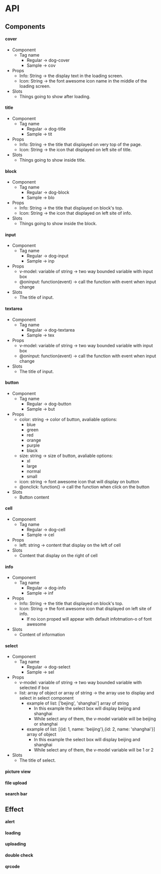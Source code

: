 # API

## Components

#### cover

-   Component
    -   Tag name
        -   Regular -> dog-cover
        -   Sample -> cov
-   Props
    -   Info: String -> the display text in the loading screen.
    -   Icon: String -> the font awesome icon name in the middle  of the loading screen.
-   Slots
    -   Things going to show after loading.

#### title

-   Component
    -   Tag name
        -   Regular -> dog-title
        -   Sample -> tit
-   Props
    -   Info: String -> the title that displayed on very top of the page.
    -   Icon: String -> the icon that displayed on left site of title.
-   Slots
    -   Things going to show inside title.

#### block

-   Component
    -   Tag name
        -   Regular -> dog-block
        -   Sample -> blo
-   Props
    -   Info: String -> the title that displayed on block's top.
    -   Icon: String -> the icon that displayed on left site of info.
-   Slots
    -   Things going to show inside the block.

#### input

-   Component
    -   Tag name
        -   Regular -> dog-input
        -   Sample -> inp
-   Props
    -   v-model: variable of string -> two way bounded variable with input box
    -   @oninput: function(event) -> call the function with event when input change 
-   Slots
    -   The title of input.

#### textarea

-   Component
    -   Tag name
        -   Regular -> dog-textarea
        -   Sample -> tex
-   Props
    -   v-model: variable of string -> two way bounded variable with input box
    -   @oninput: function(event) -> call the function with event when input change 
-   Slots
    -   The title of input.

#### button

-   Component
    -   Tag name
        -   Regular -> dog-button
        -   Sample -> but
-   Props
    -   color: string -> color of button, avaliable options:
        -   blue
        -   green
        -   red
        -   orange
        -   purple
        -   black
    -   size: string -> size of button, avaliable options:
        -   xl
        -   large
        -   normal
        -   small
    -   icon: string -> font awesome icon that will display on button
    -   @onclick: function() -> call the function when click on the button
-   Slots
    -   Button content

#### cell

-   Component
    -   Tag name
        -   Regular -> dog-cell
        -   Sample -> cel
-   Props
    -   left: string -> content that display on the left of cell
-   Slots
    -   Content that display on the right of cell

#### info

-   Component
    -   Tag name
        -   Regular -> dog-info
        -   Sample -> inf
-   Props
    -   Info: String -> the title that displayed on block's top.
    -   Icon: String -> the font awesome icon that displayed on left site of info.
        -   If no icon proped will appear with default infotmation-o of font awesome
-   Slots
    -   Content of information

#### select

-   Component
    -   Tag name
        -   Regular -> dog-select
        -   Sample -> sel
-   Props
    -   v-model: variable of string -> two way bounded variable with selected if box
    -   list: array of object or array of string -> the array use to display and select in select component
        -   example of list: ['bejing', 'shanghai'] array of string
            -   In this example the select box will display beijing and shanghai
            -   While select any of them, the v-model variable will be beijing or shanghai
        -   example of list: [{id: 1, name: 'beijing'},{id: 2, name: 'shanghai'}] array of object
            -   In this example the select box will display beijing and shanghai
            -   While select any of them, the v-model variable will be 1 or 2
-   Slots
    -   The title of select.

#### picture view

#### file upload

#### search bar

## Effect

#### alert

#### loading

#### uploading

#### double check

#### qrcode
